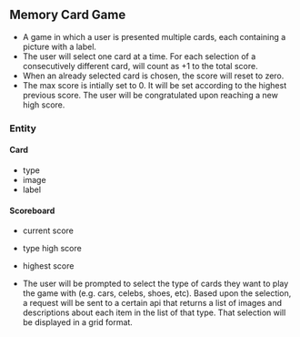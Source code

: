 ## Memory Card Game
- A game in which a user is presented multiple cards, each containing a picture with a label. 
- The user will select one card at a time. For each selection of a consecutively different card, will count as +1 to the total score.
- When an already selected card is chosen, the score will reset to zero. 
- The max score is intially set to 0. It will be set according to the highest previous score. The user will be congratulated upon reaching a new high score.

### Entity

#### Card
- type
- image
- label

#### Scoreboard
- current score
- type high score
- highest score

- The user will be prompted to select the type of cards they want to play the game with (e.g. cars, celebs, shoes, etc). Based upon the selection, a request will be sent to a certain api that returns a list of images and descriptions about each item in the list of that type. That selection will be displayed in a grid format.
